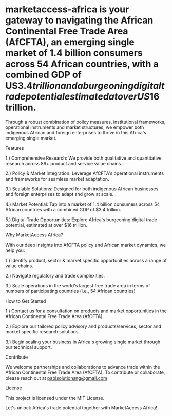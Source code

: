 # marketaccess-africa is your gateway to navigating the African Continental Free Trade Area (AfCFTA), an emerging single market of 1.4 billion consumers across 54 African countries, with a combined GDP of US$3.4 trillion and a burgeoning digital trade potential estimated at over US$16 trillion.
Through a robust combination of policy measures, institutional frameworks, operational instruments and market structures, we empower both indigenous African and foreign enterprises to thrive in this Africa's emerging single market.

Features

1.) Comprehensive Research: We provide both qualitative and quantitative research across 89+ product and service value chains.

2.) Policy & Market Integration: Leverage AfCFTA's operational instruments and frameworks for seamless market adaptation.

3.) Scalable Solutions: Designed for both indigenous African businesses and foreign enterprises to adapt and grow at scale.

4.) Market Potential: Tap into a market of 1.4 billion consumers across 54 African countries with a combined GDP of $3.4 trillion.

5.) Digital Trade Opportunities: Explore Africa's burgeoning digital trade potential, estimated at over $16 trillion.

Why MarketAccess Africa?

With our deep insights into AfCFTA policy and African market dynamics, we help you:

1.) Identify product, sector & market specific opportunities across a range of value chains.

2.) Navigate regulatory and trade complexities.

3.) Scale operations in the world's largest free trade area in terms of numbers of participating countries (i.e., 54 African countries)

How to Get Started

1.) Contact us for a consultation on products and market opportunities in the African Continental Free Trade Area (AfCFTA).

2.) Explore our tailored policy advisory and products/services, sector and market specific research solutions.

3.) Begin scaling your business in Africa's growing single market through our technical support.

Contribute

We welcome partnerships and collaborations to advance trade within the African Continental Free Trade Area (AfCFTA). To contribute or collaborate, please reach out at pablsolutionsng@gmail.com

License

This project is licensed under the MIT License.

Let's unlock Africa's trade potential together with MarketAccess Africa!
